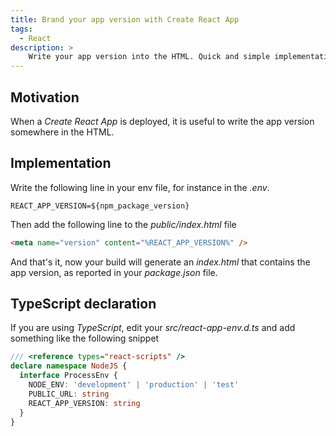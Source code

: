 ```yaml
---
title: Brand your app version with Create React App
tags:
  - React
description: >
    Write your app version into the HTML. Quick and simple implementation.
---
```


## Motivation

When a *Create React App* is deployed, it is useful to write the app version somewhere in the HTML.

## Implementation

Write the following line in your env file, for instance in the *.env*.

```
REACT_APP_VERSION=${npm_package_version}
```

Then add the following line to the *public/index.html* file

```html
<meta name="version" content="%REACT_APP_VERSION%" />
```

And that's it, now your build will generate an *index.html* that contains the app version, as reported in your *package.json* file.

## TypeScript declaration

If you are using *TypeScript*, edit your *src/react-app-env.d.ts* and add something like the following snippet

```typescript
/// <reference types="react-scripts" />
declare namespace NodeJS {
  interface ProcessEnv {
    NODE_ENV: 'development' | 'production' | 'test'
    PUBLIC_URL: string
    REACT_APP_VERSION: string
  }
}
```
